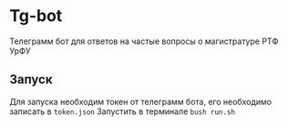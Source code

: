 # Tg-bot

Телеграмм бот для ответов на частые вопросы о магистратуре РТФ УрФУ

## Запуск

Для запуска необходим токен от телеграмм бота, его необходимо записать в `token.json`
Запустить в терминале `bush run.sh`
